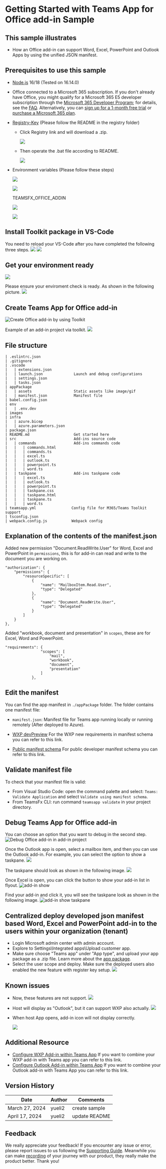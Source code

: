 # Getting Started with Teams App for Office add-in Sample

## This sample illustrates

- How an Office add-in can support Word, Excel, PowerPoint and Outlook Apps by using the unified JSON manifest.

## Prerequisites to use this sample
- [Node.js](https://nodejs.org) 16/18 (Tested on 16.14.0)
- Office connected to a Microsoft 365 subscription. If you don't already have Office, you might qualify for a Microsoft 365 E5 developer subscription through the [Microsoft 365 Developer Program](
https://developer.microsoft.com/en-us/microsoft-365/dev-program);
for details, see the [FAQ](
https://learn.microsoft.com/en-us/office/developer-program/microsoft-365-developer-program-faq#who-qualifies-for-a-microsoft-365-e5-developer-subscription-).
Alternatively, you can [sign up for a 1-month free trial](
https://www.microsoft.com/en-us/microsoft-365/try?rtc=1)
or [purchase a Microsoft 365 plan](
https://www.microsoft.com/en-us/microsoft-365/buy/compare-all-microsoft-365-products).
- [Registry-Key](https://aka.ms/teams-toolkit/office-addin/registry-key) (Please follow the README in the registry folder)
   - Click Registry link and will download a .zip.

       ![](./images/registry-key-zip.png)

   - Then operate the .bat file according to README.

       ![](./images/registry-key-content.png)

- Environment variables (Please follow these steps)

   ![](./images/environment-variable-1.png)

   ![](./images/environment-variable-2.png)

   TEAMSFX_OFFICE_ADDIN

   ![](./images/environment-variable-3.png)

   ![](./images/environment-variable-4.png)


## Install Toolkit package in VS-Code
You need to reload your VS-Code after you have completed the following three steps.
![](./images/install-toolkit-pkg.png)
![](./images/reload-vscode.png)

## Get your environment ready
![](./images/get-start-1.png)

Please ensure your enviroment check is ready. As shown in the following picture. 
![](./images/get-start-2.png)

## Create Teams App for Office add-in
![Create Office add-in by using Toolkit](./images/office-addin-create.png)

Example of an add-in project via toolkit.
![](./images/addin-project.png)

## File structure
```
| .eslintrc.json
| .gitignore
| .vscode
|   | extensions.json
|   | launch.json              Launch and debug configurations
|   | settings.json
|   | tasks.json
| appPackage
|   | assets                   Static assets like image/gif
|   | manifest.json            Manifest file
| babel.config.json
| env
|   | .env.dev
| images
| infra
|   | azure.bicep
|   | azure.parameters.json
| package.json
| README.md                    Get started here
| src                          Add-ins source code
|   | commands                 Add-ins commands code
|   |   | commands.html
|   |   | commands.ts
|   |   | excel.ts
|   |   | outlook.ts
|   |   | powerpoint.ts
|   |   | word.ts
|   | taskpane                 Add-ins taskpane code
|   |   | excel.ts
|   |   | outlook.ts
|   |   | powerpoint.ts
|   |   | taskpane.css
|   |   | taskpane.html
|   |   | taskpane.ts
|   |   | word.ts
| teamsapp.yml                Config file for M365/Teams Toolkit support
| tsconfig.json
| webpack.config.js           Webpack config
```

## Explanation of the contents of the manifest.json
Added new permission "Document.ReadWrite.User" for Word, Excel and PowerPoint in `permissions`, this is for add-in can read and write to the document you are working on.
```
"authorization": {
    "permissions": {
        "resourceSpecific": [
            {
                "name": "MailboxItem.Read.User",
                "type": "Delegated"
            },
            {
                "name": "Document.ReadWrite.User",
                "type": "Delegated"
            }
        ]
    }
},
```
Added "workbook, document and presentation" in `scopes`, these are for Excel, Word and PowerPoint.
```
"requirements": {
                "scopes": [
                    "mail",
                    "workbook",
                    "document",
                    "presentation"
                ]
            },
```


## Edit the manifest

You can find the app manifest in `./appPackage` folder. The folder contains one manifest file:

- `manifest.json`: Manifest file for Teams app running locally or running remotely (After deployed to Azure).

- [WXP devPreview](https://github.com/QuanfuXiao/Teams-app-for-office-addin-schema/blob/main/WXP.md) For the WXP new requirements in manifest schema you can refer to this link.

- [Public manifest schema](https://github.com/QuanfuXiao/Teams-app-for-office-addin-schema/blob/main/manifest-schema-dev-preview.md) For public developer manifest schema you can refer to this link.


## Validate manifest file

To check that your manifest file is valid:

- From Visual Studio Code: open the command palette and select: `Teams: Validate Application` and select `Validate using manifest schema`.
- From TeamsFx CLI: run command `teamsapp validate` in your project directory.

## Debug Teams App for Office add-in
You can choose an option that you want to debug in the second step.
![Debug Office add-in in add-in project](./images/office-addin-debug.png)

Once the Outlook app is open, select a mailbox item, and then you can use the Outlook add-in. For example, you can select the option to show a taskpane.
![](./images/outlook-addin-open.PNG)

The taskpane should look as shown in the following image.
![](./images/outlook-addin-taskpane.PNG)

Once Excel is open, you can click the button to show your add-in list in flyout.
![add-in show](./images/excel-addin-open.png)

Find your add-in and click it, you will see the taskpane look as shown in the following image.
![add-in show taskpane](./images/excel-addin-taskpane.png)


## Centralized deploy developed json manifest based Word, Excel and PowerPoint add-in to the users within your organization (tenant)
- Login Microsoft admin center with admin account.
- Explore to Settings\Integrated apps\Upload customer app\.
- Make sure choose "Teams app" under "App type", and upload your app package as a .zip file.  Learn more about the [app package](https://learn.microsoft.com/en-au/microsoftteams/platform/concepts/build-and-test/apps-package).  
- Select the user scope and deploy. Make sure the deployed users also enabled the new feature with register key setup.
![](./images/LOB.png)

## Known issues

- Now, these features are not support.
![](./images/known-issues-1.png)

- Host will display as "Outlook", but it can support WXP also actually.
![](./images/known-issues-2.png)

- When host App opens, add-in icon will not display correctly.

    ![](./images/known-issues-3.png)


## Additional Resource
- [Configure WXP Add-in within Teams App](https://github.com/OfficeDev/Office-Samples/wiki/Configure-Office-Add%E2%80%90in-capability-within-your-Teams-app) If you want to combine your WXP add-in with Teams app you can refer to this link.
- [Configure Outlook Add-in within Teams App](https://github.com/OfficeDev/TeamsFx/wiki/Configure-Outlook-Add-in-capability-within-your-Teams-app) If you want to combine your Outlook add-in with Teams App you can refer to this link.

## Version History

|Date| Author| Comments|
|---|---|---|
|March 27, 2024| yueli2 | create sample|
|April 17, 2024| yueli2 | update README|

## Feedback

We really appreciate your feedback! If you encounter any issue or error, please report issues to us following the [Supporting Guide](https://github.com/OfficeDev/TeamsFx-Samples/blob/dev/SUPPORT.md). Meanwhile you can make [recording](https://aka.ms/teamsfx-record) of your journey with our product, they really make the product better. Thank you!